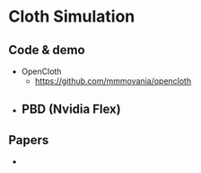 # Cloth Simulation

## Code & demo
- OpenCloth
	-  https://github.com/mmmovania/opencloth
- PBD (Nvidia Flex)
	- 

## Papers
- 
<!--stackedit_data:
eyJoaXN0b3J5IjpbLTE0OTE0NDAyMjldfQ==
-->